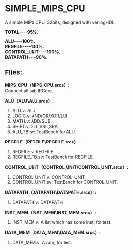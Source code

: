# SIMPLE_MIPS_CPU
A simple MIPS CPU, 32bits, designed with verilogHDL.  

**TOTAL----95%.**   

**ALU----100%.**  
**REGFILE----100%.**  
**CONTROL_UNIT----100%.**  
**DATAPATH----90%.**

Files:  
-----
**MIPS_CPU（MIPS_CPU.srcs）:**  
Connect all sub IPCore.  

**ALU（ALU\ALU.srcs）:**  
1. ALU.v: ALU  
2. LOGIC.v: AND/OR/XOR/LUI    
3. MATH.v: ADD/SUB  
4. SHIFT.v: SLL,SRL,SRA  
5. ALU_TB.sv: TestBench for ALU.  

**REGFILE（REGFILE\REGFILE.srcs）:**  
1. REGFILE.v: REGFILE  
2. REGFILE_TB.sv: TestBench for REGFILE.

**CONTROL_UNIT（CONTROL_UNIT\CONTROL_UNIT.srcs）:**  
1. CONTROL_UNIT.v: CONTROL_UNIT  
2. CONTROL_UNIT.sv: TestBench for CONTROL_UNIT.

**DATAPATH（DATAPATH\DATAPATH.srcs）:**  
1. DATAPATH.v: DATAPATH  

**INST_MEM（INST_MEM\INST_MEM.srcs）:**  
1. INST_MEM.v: A list which has some inst, for test.    

**DATA_MEM（DATA_MEM\DATA_MEM.srcs）:**  
1. DATA_MEM.v: A ram, for test.    